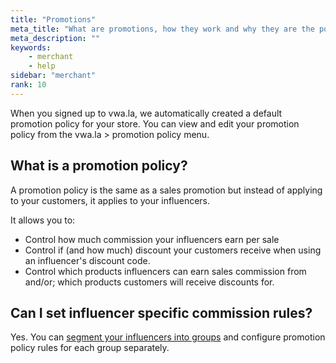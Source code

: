 ```yaml
---
title: "Promotions"
meta_title: "What are promotions, how they work and why they are the powerful marketing tool?"
meta_description: ""
keywords:
    - merchant
    - help
sidebar: "merchant"
rank: 10
---
```


When you signed up to vwa.la, we automatically created a default promotion policy for your store. You can view and edit your promotion policy from the vwa.la > promotion policy menu. 
  
## What is a promotion policy?
A promotion policy is the same as a sales promotion but instead of applying to your customers, it applies to your influencers.

It allows you to:

*   Control how much commission your influencers earn per sale
*   Control if (and how much) discount your customers receive when using an influencer's discount code.
*   Control which products influencers can earn sales commission from and/or; which products customers will receive discounts for.

## Can I set influencer specific commission rules?
Yes. You can [segment your influencers into groups](/merchant/influencer-group-specific-commission/) and configure promotion policy rules for each group separately. 